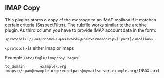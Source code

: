 IMAP Copy
---------

This plugins stores a copy of the message to an IMAP mailbox if it matches certain criteria (SuspectFilter).
The rulefile works similar to the archive plugin. As third column you have to provide IMAP account data in the form:

```
<protocol>://<username>:<password>@<servernameorip>[:port]/<mailbox>
```

```<protocol>``` is either imap or imaps


Example `/etc/fuglu/imapcopy.regex`:

```
to_domain       example\.org     imaps://spam@example.org:secretpass@mymailserver.example.org/INBOX.archive
```

